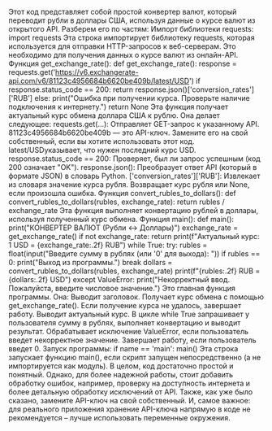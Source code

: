 Этот код представляет собой простой конвертер валют, который переводит рубли в доллары США, используя данные о курсе валют из открытого API. Разберем его по частям:
Импорт библиотеки requests:
import requests
Эта строка импортирует библиотеку requests, которая используется для отправки HTTP-запросов к веб-серверам. Это необходимо для получения данных о курсе валют из онлайн-API.
Функция get_exchange_rate():
def get_exchange_rate(): response = requests.get('https://v6.exchangerate-api.com/v6/81123c4956684b6620be409b/latest/USD') if response.status_code == 200: return response.json()['conversion_rates']['RUB'] else: print("Ошибка при получении курса. Проверьте наличие подключения к интернету.") return None
Эта функция получает актуальный курс обмена доллара США к рублю. Она делает следующее:
requests.get(...): Отправляет GET-запрос к указанному API. 81123c4956684b6620be409b — это API-ключ. Замените его на свой собственный, если вы хотите использовать этот код. latest/USDуказывает, что нужен последний курс USD.
response.status_code == 200: Проверяет, был ли запрос успешным (код 200 означает "OK").
response.json(): Преобразует ответ API (который в формате JSON) в словарь Python.
['conversion_rates']['RUB']: Извлекает из словаря значение курса рубля.
Возвращает курс рубля или None, если произошла ошибка.
Функция convert_rubles_to_dollars():
def convert_rubles_to_dollars(rubles, exchange_rate): return rubles / exchange_rate
Эта функция выполняет конвертацию рублей в доллары, используя полученный курс обмена.
Функция main():
def main(): print("КОНВЕРТЕР ВАЛЮТ (Рубли <-> Доллары)") exchange_rate = get_exchange_rate() if not exchange_rate: return print(f"Актуальный курс: 1 USD = {exchange_rate:.2f} RUB") while True: try: rubles = float(input("Введите сумму в рублях (или '0' для выхода): ")) if rubles == 0: print("Выход из программы.") break dollars = convert_rubles_to_dollars(rubles, exchange_rate) print(f"{rubles:.2f} RUB = {dollars:.2f} USD") except ValueError: print("Некорректный ввод. Пожалуйста, введите числовое значение.")
Это главная функция программы. Она:
Выводит заголовок.
Получает курс обмена с помощью get_exchange_rate().
Если получение курса не удалось, завершает работу.
Выводит актуальный курс.
В цикле while True запрашивает у пользователя сумму в рублях, выполняет конвертацию и выводит результат.
Обрабатывает исключение ValueError, если пользователь введет некорректное значение.
Завершает работу, если пользователь введет 0.
Запуск программы:
if name == 'main': main()
Эта строка запускает функцию main(), если скрипт запущен непосредственно (а не импортируется как модуль).
В целом, код достаточно простой и понятный. Однако, для более надежной работы, стоит добавить обработку ошибок, например, проверку на доступность интернета и более детальную обработку исключений от API. Также, как уже было сказано, замените API-ключ на свой собственный. И, самое важное: для реального приложения хранение API-ключа напрямую в коде не рекомендуется – лучше использовать переменные окружения.